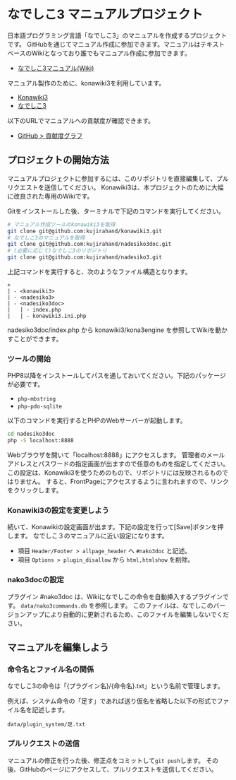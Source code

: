 # なでしこ3 マニュアルプロジェクト

日本語プログラミング言語「なでしこ3」のマニュアルを作成するプロジェクトです。
GitHubを通じてマニュアル作成に参加できます。マニュアルはテキストベースのWikiとなっており誰でもマニュアル作成に参加できます。

- [なでしこ3マニュアル(Wiki)](https://nadesi.com/v3/doc/)

マニュアル製作のために、konawiki3を利用しています。

- [Konawiki3](https://github.com/kujirahand/konawiki3)
- [なでしこ3](https://nadesi.com/doc3/)

以下のURLでマニュアルへの貢献度が確認できます。

- [GitHub > 貢献度グラフ](https://github.com/kujirahand/nadesiko3doc/graphs/contributors)

## プロジェクトの開始方法

マニュアルプロジェクトに参加するには、このリポジトリを直接編集して、プルリクエストを送信してください。
Konawiki3は、本プロジェクトのために大幅に改良された専用のWikiです。

Gitをインストールした後、ターミナルで下記のコマンドを実行してください。

```sh
# マニュアル作成ツールのkonawiki3を取得
git clone git@github.com:kujirahand/konawiki3.git
# なでしこ3のマニュアルを取得
git clone git@github.com:kujirahand/nadesiko3doc.git
# (必要に応じて)なでしこ3のリポジトリ
git clone git@github.com:kujirahand/nadesiko3.git
```

上記コマンドを実行すると、次のようなファイル構造となります。

```
+
| - <konawiki3>
| - <nadesiko3>
| - <nadesiko3doc>
|   | - index.php
|   | - konawiki3.ini.php
```

nadesiko3doc/index.php から konawiki3/kona3engine を参照してWikiを動かすことができます。

### ツールの開始

PHP8以降をインストールしてパスを通しておいてください。下記のパッケージが必要です。

- `php-mbstring`
- `php-pdo-sqlite`

以下のコマンドを実行するとPHPのWebサーバーが起動します。

```sh
cd nadesiko3doc
php -S localhost:8888
```

Webブラウザを開いて「localhost:8888」にアクセスします。
管理者のメールアドレスとパスワードの指定画面が出ますので任意のものを指定してください。
この設定は、Konawiki3を使うためのもので、リポジトリには反映されるものではりません。
すると、FrontPageにアクセスするように言われますので、リンクをクリックします。

### Konawiki3の設定を変更しよう

続いて、Konawikiの設定画面が出ます。下記の設定を行って[Save]ボタンを押します。
なでしこ３のマニュアルに近い設定になります。

- 項目 `Header/Footer > allpage_header` へ `#nako3doc` と記述。
- 項目 `Options > plugin_disallow` から `html,htmlshow` を削除。

### nako3docの設定

プラグイン #nako3doc は、Wikiになでしこの命令を自動挿入するプラグインです。
`data/nako3commands.db` を参照します。
このファイルは、なでしこのバージョンアップにより自動的に更新されるため、このファイルを編集しないでください。

## マニュアルを編集しよう

### 命令名とファイル名の関係

なでしこ3の命令は「{プラグイン名}/{命令名}.txt」という名前で管理します。

例えば、システム命令の「足す」であれば送り仮名を省略した以下の形式でファイル名を記述します。

```
data/plugin_system/足.txt
```

### プルリクエストの送信

マニュアルの修正を行った後、修正点をコミットして`git push`します。
その後、GitHubのページにアクセスして、プルリクエストを送信してください。

